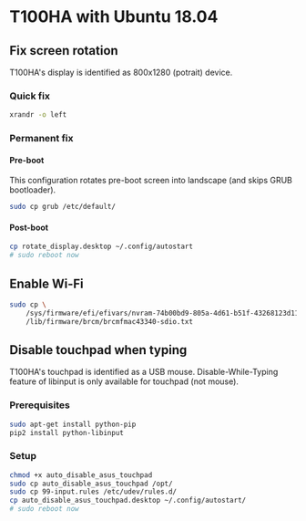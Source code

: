 # T100HA with Ubuntu 18.04

## Fix screen rotation

T100HA's display is identified as 800x1280 (potrait) device. 

### Quick fix

```bash
xrandr -o left
```

### Permanent fix

#### Pre-boot

This configuration rotates pre-boot screen into landscape (and skips GRUB bootloader). 

```bash
sudo cp grub /etc/default/
```

#### Post-boot

```bash
cp rotate_display.desktop ~/.config/autostart
# sudo reboot now
```

## Enable Wi-Fi

```bash
sudo cp \
    /sys/firmware/efi/efivars/nvram-74b00bd9-805a-4d61-b51f-43268123d113 \
    /lib/firmware/brcm/brcmfmac43340-sdio.txt
```

## Disable touchpad when typing

T100HA's touchpad is identified as a USB mouse. 
Disable-While-Typing feature of libinput is only available for touchpad (not mouse). 

### Prerequisites

```bash
sudo apt-get install python-pip
pip2 install python-libinput
```

### Setup

```bash
chmod +x auto_disable_asus_touchpad
sudo cp auto_disable_asus_touchpad /opt/
sudo cp 99-input.rules /etc/udev/rules.d/
cp auto_disable_asus_touchpad.desktop ~/.config/autostart/
# sudo reboot now
```
